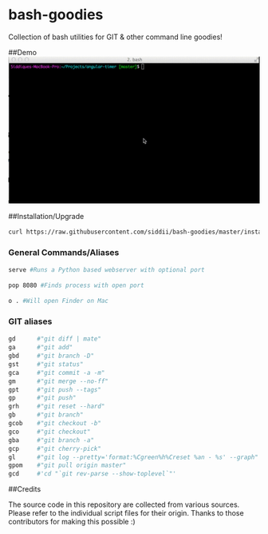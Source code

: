 bash-goodies
=====
Collection of bash utilities for GIT & other command line goodies!

##Demo
![Bash Utils Demo](BashGoodies.gif "Demo")

##Installation/Upgrade

```bash
curl https://raw.githubusercontent.com/siddii/bash-goodies/master/install.sh | sh
```

### General Commands/Aliases
```bash
serve #Runs a Python based webserver with optional port
```

```bash
pop 8080 #Finds process with open port
```

```bash
o . #Will open Finder on Mac
```

### GIT aliases
```bash
gd      #"git diff | mate"
ga      #"git add"
gbd     #"git branch -D"
gst     #"git status"
gca     #"git commit -a -m"
gm      #"git merge --no-ff"
gpt     #"git push --tags"
gp      #"git push"
grh     #"git reset --hard"
gb      #"git branch"
gcob    #"git checkout -b"
gco     #"git checkout"
gba     #"git branch -a"
gcp     #"git cherry-pick"
gl      #"git log --pretty='format:%Cgreen%h%Creset %an - %s' --graph"
gpom    #"git pull origin master"
gcd     #'cd "`git rev-parse --show-toplevel`"'
```

##Credits

The source code in this repository are collected from various sources.
Please refer to the individual script files for their origin. Thanks to those contributors for making this possible :)
